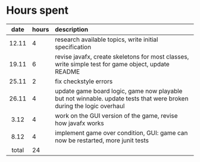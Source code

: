 # Hours spent

| date | hours | description  |
| :----:|:-----| :-----|
| 12.11 | 4    | research available topics, write initial specification |
| 19.11 | 6 | revise javafx, create skeletons for most classes, write simple test for game object, update README|
| 25.11 | 2 | fix checkstyle errors |
| 26.11 | 4 | update game board logic, game now playable but not winnable. update tests that were broken during the logic overhaul|
| 3.12 | 4 | work on the GUI version of the game, revise how javafx works|
| 8.12 | 4 | implement game over condition, GUI: game can now be restarted, more junit tests|
| total   | 24   | | 
